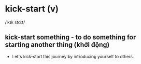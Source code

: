 # kick-start (v)

/ˈkɪk stɑːt/

## kick-start something - to do something for starting another thing (khởi động)

- Let's kick-start this journey by introducing yourself to others.
